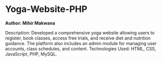 # Yoga-Website-PHP

<b>Author: Mihir Makwana</b>

Description: Developed a comprehensive yoga website allowing users to register, book classes, access free trials, and receive diet and nutrition guidance. The platform also includes an admin module for managing user accounts, class schedules, and content.
Technologies Used: HTML, CSS, JavaScript, PHP, MySQL.

